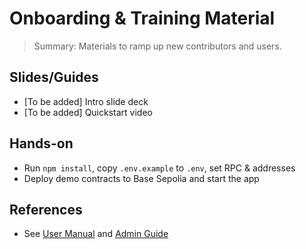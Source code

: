 # Onboarding & Training Material

> Summary: Materials to ramp up new contributors and users.

## Slides/Guides
- [To be added] Intro slide deck
- [To be added] Quickstart video

## Hands-on
- Run `npm install`, copy `.env.example` to `.env`, set RPC & addresses
- Deploy demo contracts to Base Sepolia and start the app

## References
- See [User Manual](./User_Manual.md) and [Admin Guide](./Admin_Guide.md)

